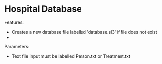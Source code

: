 # Hospital Database
Features:
- Creates a new database file labelled 'database.sl3' if file does not exist
- 


Parameters:
- Text file input must be labelled Person.txt or Treatment.txt
